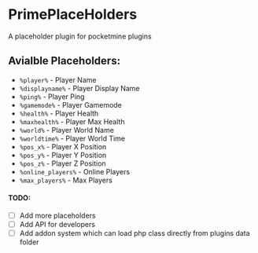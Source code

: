# PrimePlaceHolders
A placeholder plugin for pocketmine plugins 


## Avialble Placeholders:
- `%player%` - Player Name
- `%displayname%` - Player Display Name
- `%ping%` - Player Ping
- `%gamemode%` - Player Gamemode
- `%health%` - Player Health
- `%maxhealth%` - Player Max Health
- `%world%` - Player World Name
- `%worldtime%` - Player World Time
- `%pos_x%` - Player X Position
- `%pos_y%` - Player Y Position
- `%pos_z%` - Player Z Position
- `%online_players%` - Online Players
- `%max_players%` - Max Players

#### TODO:
- [ ] Add more placeholders
- [ ] Add API for developers
- [ ] Add addon system which can load php class directly from plugins data folder

